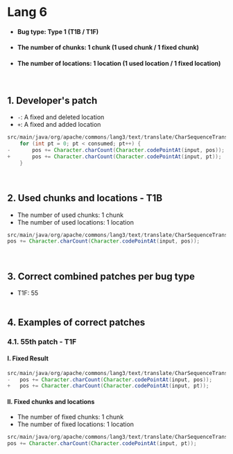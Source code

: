 # Lang 6
* <h4>Bug type: Type 1 (T1B / T1F)</h4>
* <h4>The number of chunks: 1 chunk (1 used chunk / 1 fixed chunk)</h4>
* <h4>The number of locations: 1 location (1 used location / 1 fixed location)</h4>
<br>

## 1. Developer's patch
* `-`: A fixed and deleted location
* `+`: A fixed and added location
```java
src/main/java/org/apache/commons/lang3/text/translate/CharSequenceTranslator.java: 94-96
    for (int pt = 0; pt < consumed; pt++) {
-       pos += Character.charCount(Character.codePointAt(input, pos));
+       pos += Character.charCount(Character.codePointAt(input, pt));
    }
```
<br>

## 2. Used chunks and locations - T1B
* The number of used chunks: 1 chunk
* The number of used locations: 1 location
```java
src/main/java/org/apache/commons/lang3/text/translate/CharSequenceTranslator.java: 95
pos += Character.charCount(Character.codePointAt(input, pos));
```
<br>

## 3. Correct combined patches per bug type
* T1F: 55
<br><br>

## 4. Examples of correct patches
### 4.1. 55th patch - T1F
#### I. Fixed Result
```java
src/main/java/org/apache/commons/lang3/text/translate/CharSequenceTranslator.java: 95
-   pos += Character.charCount(Character.codePointAt(input, pos));
+   pos += Character.charCount(Character.codePointAt(input, pt));
```

#### II. Fixed chunks and locations
* The number of fixed chunks: 1 chunk
* The number of fixed locations: 1 location
```java
src/main/java/org/apache/commons/lang3/text/translate/CharSequenceTranslator.java: 95
pos += Character.charCount(Character.codePointAt(input, pt));
```
<br><br>